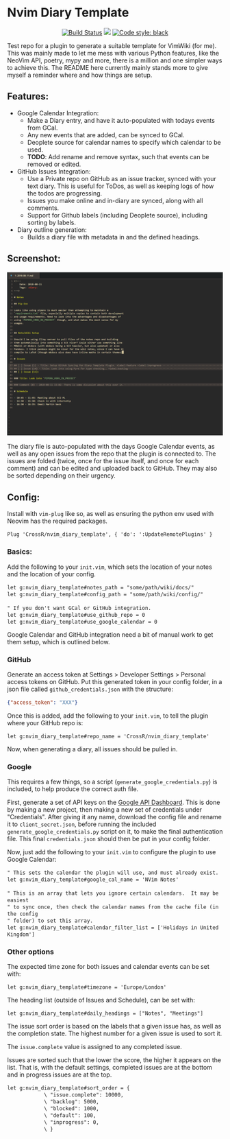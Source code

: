 # Nvim Diary Template

<p align="center">
<a href="https://travis-ci.org/CrossR/nvim_diary_template"><img alt="Build Status" src="https://travis-ci.org/CrossR/nvim_diary_template.svg?branch=master"></a>
<a href="https://codecov.io/gh/CrossR/nvim_diary_template"><img src="https://codecov.io/gh/CrossR/nvim_diary_template/branch/master/graph/badge.svg"/></a>
<a href="https://github.com/ambv/black"><img alt="Code style: black" src="https://img.shields.io/badge/code%20style-black-000000.svg"></a>
</p>

Test repo for a plugin to generate a suitable template for VimWiki (for me).
This was mainly made to let me mess with various Python features, like the
NeoVim API, poetry, mypy and more, there is a million and one simpler ways to
achieve this. The README here currently mainly stands more to give myself a
reminder where and how things are setup.

## Features:
- Google Calendar Integration:
    - Make a Diary entry, and have it auto-populated with todays events
      from GCal.
    - Any new events that are added, can be synced to GCal.
    - Deoplete source for calendar names to specify which calendar to be used.
    - **TODO**: Add rename and remove syntax, such that events can be removed
      or edited.
- GitHub Issues Integration:
    - Use a Private repo on GitHub as an issue tracker, synced with your text
      diary. This is useful for ToDos, as well as keeping logs of how the todos
      are progressing.
    - Issues you make online and in-diary are synced, along with all
      comments.
    - Support for Github labels (including Deoplete source), including sorting
      by labels.
- Diary outline generation:
    - Builds a diary file with metadata in and the defined headings.

## Screenshot:

![The basic setup with GitHub and GCal integration](./docs/screenshot.PNG)

The diary file is auto-populated with the days Google Calendar events, as
well as any open issues from the repo that the plugin is connected to. The
issues are folded (twice, once for the issue itself, and once for each
comment) and can be edited and uploaded back to GitHub. They may also be
sorted depending on their urgency.

## Config:

Install with `vim-plug` like so, as well as ensuring the python env used with
Neovim has the required packages.

```viml
Plug 'CrossR/nvim_diary_template', { 'do': ':UpdateRemotePlugins' }
```

### Basics:

Add the following to  your `init.vim`, which sets the location of your
notes and the location of your config.

```viml
let g:nvim_diary_template#notes_path = "some/path/wiki/docs/"
let g:nvim_diary_template#config_path = "some/path/wiki/config/"

" If you don't want GCal or GitHub integration.
let g:nvim_diary_template#use_github_repo = 0
let g:nvim_diary_template#use_google_calendar = 0
```

Google Calendar and GitHub integration need a bit of manual work to get them
setup, which is outlined below.

### GitHub

Generate an access token at Settings > Developer Settings > Personal access
tokens on GitHub. Put this generated token in your config folder, in a json file
called `github_credentials.json` with the structure:

```json
{"access_token": "XXX"}
```

Once this is added, add the following to your `init.vim`, to tell the plugin
where your GitHub repo is:

```viml
let g:nvim_diary_template#repo_name = 'CrossR/nvim_diary_template'
```

Now, when generating a diary, all issues should be pulled in.

### Google

This requires a few things, so a script (`generate_google_credentials.py`)
is included, to help produce the correct auth file.

First, generate a set of API keys on the [Google API
Dashboard](https://console.developers.google.com).
This is done by making a new project, then making a new set of credentials under
"Credentials". After giving it any name, download the config file and rename it
to `client_secret.json`, before running the included
`generate_google_credentials.py` script on it, to make the final authentication
file. This final `credentials.json` should then be put in your config folder.

Now, just add the following to your `init.vim` to configure the plugin to use
Google Calendar:

```viml
" This sets the calendar the plugin will use, and must already exist.
let g:nvim_diary_template#google_cal_name = 'NVim Notes'

" This is an array that lets you ignore certain calendars.  It may be easiest
" to sync once, then check the calendar names from the cache file (in the config
" folder) to set this array.
let g:nvim_diary_template#calendar_filter_list = ['Holidays in United Kingdom']
```

### Other options

The expected time zone for both issues and calendar events can be set with:

```viml
let g:nvim_diary_template#timezone = 'Europe/London'
```

The heading list (outside of Issues and Schedule), can be set with:

```viml
let g:nvim_diary_template#daily_headings = ["Notes", "Meetings"]
```

The issue sort order is based on the labels that a given issue has, as well
as the completion state. The highest number for a given issue is used to sort
it.

The `issue.complete` value is assigned to any completed issue.

Issues are sorted such that the lower the score, the higher it appears on the
list. That is, with the default settings, completed issues are at the bottom
and in progress issues are at the top.

```viml
let g:nvim_diary_template#sort_order = {
            \ "issue.complete": 10000,
            \ "backlog": 5000,
            \ "blocked": 1000,
            \ "default": 100,
            \ "inprogress": 0,
            \ }
```